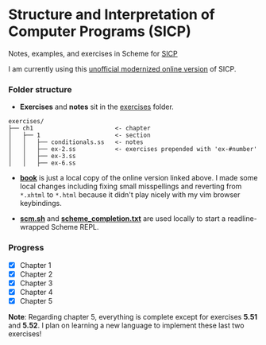 # Structure and Interpretation of Computer Programs (SICP)

Notes, examples, and exercises in Scheme for [SICP](https://mitpress.mit.edu/sites/default/files/sicp/index.html)

I am currently using this [unofficial modernized online version](https://sarabander.github.io/sicp/) of SICP.

### Folder structure

- **Exercises** and **notes** sit in the [exercises](exercises) folder.
```
exercises/
├── ch1                       <- chapter
│   ├── 1                     <- section
│   │   ├── conditionals.ss   <- notes
│   │   ├── ex-2.ss           <- exercises prepended with 'ex-#number'
│   │   ├── ex-3.ss
│   │   ├── ex-6.ss
```

- **[book](book)** is just a local copy of the online version linked above. I made some
local changes including fixing small misspellings and reverting from `*.xhtml`
to `*.html` because it didn't play nicely with my vim browser keybindings.

- **[scm.sh](scm.sh)** and **[scheme_completion.txt](scheme_completion.txt)** are
used locally to start a readline-wrapped Scheme REPL.

### Progress

- [x] Chapter 1
- [x] Chapter 2
- [x] Chapter 3
- [x] Chapter 4
- [x] Chapter 5

**Note**: Regarding chapter 5, everything is complete except for exercises
**5.51** and **5.52**. I plan on learning a new language to implement these
last two exercises!
